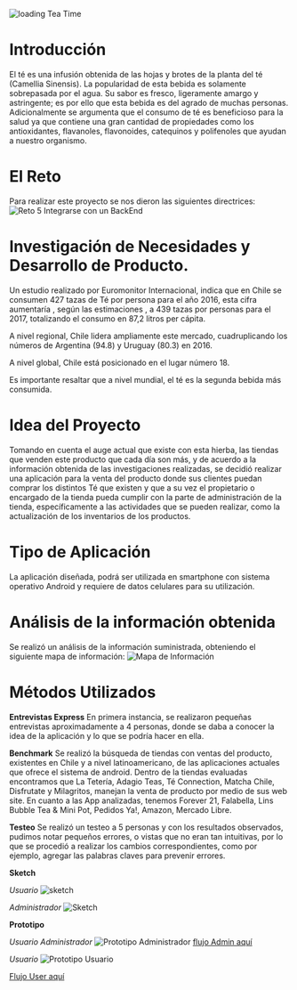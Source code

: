 
![loading Tea Time](https://i.imgur.com/SfJzfOb.jpg)

# Introducción

El té es una infusión obtenida de las hojas y brotes de la planta del té (Camellia Sinensis).
La popularidad de esta bebida es solamente sobrepasada por el agua. Su sabor es fresco, ligeramente amargo y astringente; es por ello que esta bebida es del agrado de muchas personas.
Adicionalmente se argumenta que el consumo de té es beneficioso para la salud ya que contiene una gran cantidad de propiedades como los antioxidantes, flavanoles, flavonoides, catequinos y polifenoles que ayudan a nuestro organismo.

# El Reto
Para realizar este proyecto se nos dieron las siguientes directrices:
![Reto 5 Integrarse con un BackEnd](https://image.ibb.co/hGCq7x/Captura_de_pantalla_2018_03_22_a_la_s_11_11_30_p_m.png)

# Investigación de Necesidades y Desarrollo de Producto.


Un estudio realizado por Euromonitor Internacional, indica que en Chile se consumen 427 tazas de Té por persona para el año 2016, esta cifra aumentaría , según las estimaciones , a 439 tazas por personas para el 2017, totalizando el consumo en 87,2 litros per cápita.

A nivel regional, Chile lidera ampliamente este mercado, cuadruplicando los números de Argentina (94.8) y Uruguay (80.3) en 2016.

A nivel global, Chile está posicionado en el lugar número 18.

Es importante resaltar que a nivel mundial, el té es la segunda bebida más consumida.

# Idea del Proyecto

Tomando en cuenta el auge actual que existe con esta hierba,  las tiendas que venden este producto que cada día son más,  y  de acuerdo a la información obtenida de las investigaciones realizadas, se decidió realizar una aplicación para la venta del producto donde sus clientes puedan comprar los distintos Té que existen y que a su vez el propietario o encargado de la tienda pueda cumplir con la parte de administración de la tienda, específicamente a las actividades que se pueden realizar, como la actualización de los inventarios de los productos.

# Tipo de Aplicación

La aplicación diseñada, podrá ser utilizada en smartphone con sistema operativo Android y requiere de datos celulares para su utilización.



# Análisis de la información obtenida

Se realizó un análisis de la información suministrada, obteniendo  el siguiente mapa de información:
![Mapa de Información](https://image.ibb.co/cyvcnx/Captura_de_pantalla_2018_03_23_a_la_s_1_29_10_a_m.png)


# Métodos Utilizados 


**Entrevistas Express**	
En primera instancia, se realizaron pequeñas entrevistas aproximadamente a 4 personas, donde se daba a conocer la idea de la aplicación y lo que se podría hacer en ella.

**Benchmark**
	Se realizó la búsqueda de tiendas con ventas del producto, existentes en Chile y a nivel latinoamericano, de las aplicaciones actuales que ofrece el sistema de android.
	Dentro de la tiendas evaluadas encontramos que La Tetería, Adagio Teas, Té Connection, Matcha Chile, Disfrutate y Milagritos, manejan la venta de producto por medio de sus web site.
	En cuanto a las App analizadas, tenemos Forever 21, Falabella, Lins Bubble Tea & Mini Pot, Pedidos Ya!, Amazon, Mercado Libre. 

**Testeo**
	Se realizó un testeo a 5 personas y con los resultados observados,  pudimos notar pequeños errores, o vistas que no eran tan intuitivas, por lo que se procedió a realizar los cambios correspondientes, como por ejemplo, agregar las palabras claves para prevenir errores.

**Sketch**

*Usuario*
![sketch](https://i.imgur.com/Dm7gpXn.jpg)

*Administrador*
![Sketch](https://image.ibb.co/eXmYSx/Captura_de_pantalla_2018_03_23_a_la_s_1_08_04_a_m.png)

**Prototipo**


*Usuario Administrador*
![Prototipo Administrador](https://image.ibb.co/kY77nx/Captura_de_pantalla_2018_03_23_a_la_s_1_08_14_a_m.png)
<a href="https://marvelapp.com/project/2834080/">flujo Admin aquí</a> 

*Usuario*
![Prototipo Usuario](https://image.ibb.co/huHU0H/Captura_de_pantalla_2018_03_23_a_la_s_1_08_20_a_m.png)

<a href="https://marvelapp.com/project/2834239/"> Flujo User aquí</a>



